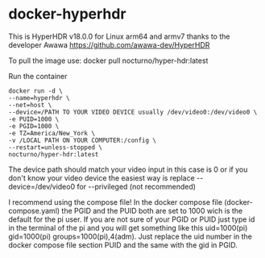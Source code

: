 # docker-hyperhdr

This is HyperHDR v18.0.0 for Linux arm64 and armv7 thanks to the developer Awawa https://github.com/awawa-dev/HyperHDR

To pull the image use: docker pull nocturno/hyper-hdr:latest

Run the container

```
docker run -d \
--name=hyperhdr \
--net=host \
--device=/PATH TO YOUR VIDEO DEVICE usually /dev/video0:/dev/video0 \
-e PUID=1000 \
-e PGID=1000 \
-e TZ=America/New_York \
-v /LOCAL PATH ON YOUR COMPUTER:/config \
--restart=unless-stopped \
nocturno/hyper-hdr:latest
```
The device path should match your video input in this case is 0 or if you don't know your video device the easiest way is replace --device=/dev/video0 for --privileged (not recommended)

I recommend using the compose file!
In the docker compose file (docker-compose.yaml) the PGID and the PUID both are set to 1000 wich is the default for the pi user. If you are not sure of your PGID or PUID just type id in the terminal of the pi and you will get something like this uid=1000(pi) gid=1000(pi) groups=1000(pi),4(adm). Just replace the uid number in the docker compose file section PUID and the same with the gid in PGID.
